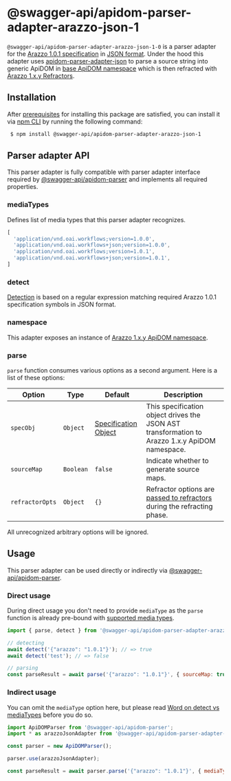 # @swagger-api/apidom-parser-adapter-arazzo-json-1

`@swagger-api/apidom-parser-adapter-arazzo-json-1-0` is a parser adapter for the [Arazzo 1.0.1 specification](https://spec.openapis.org/arazzo/latest.html#version-1-0-1) in [JSON format](https://www.json.org/json-en.html).
Under the hood this adapter uses [apidom-parser-adapter-json](https://github.com/swagger-api/apidom/tree/main/packages/apidom-parser-adapter-json)
to parse a source string into generic ApiDOM in [base ApiDOM namespace](https://github.com/swagger-api/apidom/tree/main/packages/apidom#base-namespace)
which is then refracted with [Arazzo 1.x.y Refractors](https://github.com/swagger-api/apidom/tree/main/packages/apidom-ns-arazzo-1#refractors).

## Installation

After [prerequisites](https://github.com/swagger-api/apidom/blob/main/README.md#prerequisites) for installing this package are satisfied, you can install it
via [npm CLI](https://docs.npmjs.com/cli) by running the following command:

```sh
 $ npm install @swagger-api/apidom-parser-adapter-arazzo-json-1
```

## Parser adapter API

This parser adapter is fully compatible with parser adapter interface required by [@swagger-api/apidom-parser](https://github.com/swagger-api/apidom/tree/main/packages/apidom-parser#mounting-parser-adapters)
and implements all required properties.

### mediaTypes

Defines list of media types that this parser adapter recognizes.

```js
[
  'application/vnd.oai.workflows;version=1.0.0',
  'application/vnd.oai.workflows+json;version=1.0.0',
  'application/vnd.oai.workflows;version=1.0.1',
  'application/vnd.oai.workflows+json;version=1.0.1',
]
```

### detect

[Detection](https://github.com/swagger-api/apidom/blob/main/packages/apidom-parser-adapter-arazzo-json-1/src/adapter.ts#L13) is based on a regular expression matching required Arazzo 1.0.1 specification symbols in JSON format.

### namespace

This adapter exposes an instance of [Arazzo 1.x.y ApiDOM namespace](https://github.com/swagger-api/apidom/blob/main/packages/apidom-ns-arazzo-1/README.md#arazzo-101-namespace).

### parse

`parse` function consumes various options as a second argument. Here is a list of these options:

| Option                     | Type      | Default                                                                                                                            | Description                                                                                      |
|----------------------------|----------|------------------------------------------------------------------------------------------------------------------------------------|--------------------------------------------------------------------------------------------------|
| <a name="specObj"></a>`specObj`       | `Object`  | [Specification Object](https://github.com/swagger-api/apidom/blob/main/packages/apidom-ns-arazzo-1/src/refractor/specification.ts) | This specification object drives the JSON AST transformation to Arazzo 1.x.y ApiDOM namespace.  |
| <a name="sourceMap"></a>`sourceMap`   | `Boolean` | `false`                                                                                                                            | Indicate whether to generate source maps.                                                       |
| <a name="refractorOpts"></a>`refractorOpts` | `Object`  | `{}`                                                                                                                               | Refractor options are [passed to refractors](https://github.com/swagger-api/apidom/tree/main/packages/apidom-ns-arazzo-1#refractor-plugins) during the refracting phase. |

All unrecognized arbitrary options will be ignored.

## Usage

This parser adapter can be used directly or indirectly via [@swagger-api/apidom-parser](https://github.com/swagger-api/apidom/tree/main/packages/apidom-parser).

### Direct usage

During direct usage you don't need to provide `mediaType` as the `parse` function is already pre-bound
with [supported media types](#mediatypes).

```js
import { parse, detect } from '@swagger-api/apidom-parser-adapter-arazzo-json-1';

// detecting
await detect('{"arazzo": "1.0.1"}'); // => true
await detect('test'); // => false

// parsing
const parseResult = await parse('{"arazzo": "1.0.1"}', { sourceMap: true });
```

### Indirect usage

You can omit the `mediaType` option here, but please read [Word on detect vs mediaTypes](https://github.com/swagger-api/apidom/tree/main/packages/apidom-parser#word-on-detect-vs-mediatypes) before you do so.

```js
import ApiDOMParser from '@swagger-api/apidom-parser';
import * as arazzoJsonAdapter from '@swagger-api/apidom-parser-adapter-arazzo-json-1';

const parser = new ApiDOMParser();

parser.use(arazzoJsonAdapter);

const parseResult = await parser.parse('{"arazzo": "1.0.1"}', { mediaType: arazzoJsonAdapter.mediaTypes.latest('json') });
```
